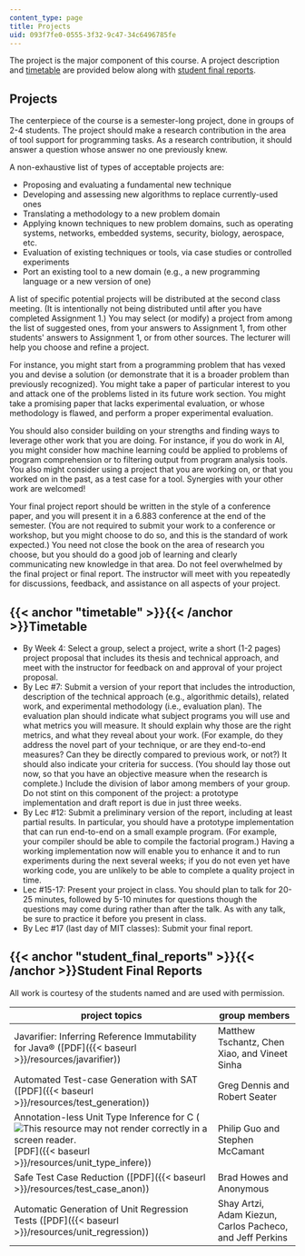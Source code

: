 ```yaml
---
content_type: page
title: Projects
uid: 093f7fe0-0555-3f32-9c47-34c6496785fe
---
```


The project is the major component of this course. A project description and [timetable](#timetable) are provided below along with [student final reports](#student_final_reports).

Projects
--------

The centerpiece of the course is a semester-long project, done in groups of 2-4 students. The project should make a research contribution in the area of tool support for programming tasks. As a research contribution, it should answer a question whose answer no one previously knew.

A non-exhaustive list of types of acceptable projects are:

*   Proposing and evaluating a fundamental new technique
*   Developing and assessing new algorithms to replace currently-used ones
*   Translating a methodology to a new problem domain
*   Applying known techniques to new problem domains, such as operating systems, networks, embedded systems, security, biology, aerospace, etc.
*   Evaluation of existing techniques or tools, via case studies or controlled experiments
*   Port an existing tool to a new domain (e.g., a new programming language or a new version of one)

A list of specific potential projects will be distributed at the second class meeting. (It is intentionally not being distributed until after you have completed Assignment 1.) You may select (or modify) a project from among the list of suggested ones, from your answers to Assignment 1, from other students' answers to Assignment 1, or from other sources. The lecturer will help you choose and refine a project.

For instance, you might start from a programming problem that has vexed you and devise a solution (or demonstrate that it is a broader problem than previously recognized). You might take a paper of particular interest to you and attack one of the problems listed in its future work section. You might take a promising paper that lacks experimental evaluation, or whose methodology is flawed, and perform a proper experimental evaluation.

You should also consider building on your strengths and finding ways to leverage other work that you are doing. For instance, if you do work in AI, you might consider how machine learning could be applied to problems of program comprehension or to filtering output from program analysis tools. You also might consider using a project that you are working on, or that you worked on in the past, as a test case for a tool. Synergies with your other work are welcomed!

Your final project report should be written in the style of a conference paper, and you will present it in a 6.883 conference at the end of the semester. (You are not required to submit your work to a conference or workshop, but you might choose to do so, and this is the standard of work expected.) You need not close the book on the area of research you choose, but you should do a good job of learning and clearly communicating new knowledge in that area. Do not feel overwhelmed by the final project or final report. The instructor will meet with you repeatedly for discussions, feedback, and assistance on all aspects of your project.

{{< anchor "timetable" >}}{{< /anchor >}}Timetable
--------------------------------------------------

*   By Week 4: Select a group, select a project, write a short (1-2 pages) project proposal that includes its thesis and technical approach, and meet with the instructor for feedback on and approval of your project proposal.
*   By Lec #7: Submit a version of your report that includes the introduction, description of the technical approach (e.g., algorithmic details), related work, and experimental methodology (i.e., evaluation plan). The evaluation plan should indicate what subject programs you will use and what metrics you will measure. It should explain why those are the right metrics, and what they reveal about your work. (For example, do they address the novel part of your technique, or are they end-to-end measures? Can they be directly compared to previous work, or not?) It should also indicate your criteria for success. (You should lay those out now, so that you have an objective measure when the research is complete.) Include the division of labor among members of your group. Do not stint on this component of the project: a prototype implementation and draft report is due in just three weeks.
*   By Lec #12: Submit a preliminary version of the report, including at least partial results. In particular, you should have a prototype implementation that can run end-to-end on a small example program. (For example, your compiler should be able to compile the factorial program.) Having a working implementation now will enable you to enhance it and to run experiments during the next several weeks; if you do not even yet have working code, you are unlikely to be able to complete a quality project in time.
*   Lec #15-17: Present your project in class. You should plan to talk for 20-25 minutes, followed by 5-10 minutes for questions though the questions may come during rather than after the talk. As with any talk, be sure to practice it before you present in class.
*   By Lec #17 (last day of MIT classes): Submit your final report.

{{< anchor "student_final_reports" >}}{{< /anchor >}}Student Final Reports
--------------------------------------------------------------------------

All work is courtesy of the students named and are used with permission.

| project topics | group members |
| --- | --- |
| Javarifier: Inferring Reference Immutability for Java® ([PDF]({{< baseurl >}}/resources/javarifier)) | Matthew Tschantz, Chen Xiao, and Vineet Sinha |
| Automated Test-case Generation with SAT ([PDF]({{< baseurl >}}/resources/test_generation)) | Greg Dennis and Robert Seater |
| Annotation-less Unit Type Inference for C (![This resource may not render correctly in a screen reader.](/images/inacessible.gif)[PDF]({{< baseurl >}}/resources/unit_type_infere)) | Philip Guo and Stephen McCamant |
| Safe Test Case Reduction ([PDF]({{< baseurl >}}/resources/test_case_anon)) | Brad Howes and Anonymous |
| Automatic Generation of Unit Regression Tests ([PDF]({{< baseurl >}}/resources/unit_regression)) | Shay Artzi, Adam Kiezun, Carlos Pacheco, and Jeff Perkins